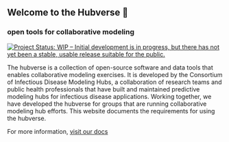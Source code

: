 ## Welcome to the Hubverse 👋

### open tools for collaborative modeling 

[![Project Status: WIP – Initial development is in progress, but there has not yet been a stable, usable release suitable for the public.](https://www.repostatus.org/badges/latest/wip.svg)](https://www.repostatus.org/#wip)


The hubverse is a collection of open-source software and data tools that enables collaborative modeling exercises. It is developed by the Consortium of Infectious Disease Modeling Hubs, a collaboration of research teams and public health professionals that have built and maintained predictive modeling hubs for infectious disease applications. Working together, we have developed the hubverse for groups that are running collaborative modeling hub efforts. This website documents the requirements for using the hubverse.

For more information, [visit our docs](https://docs.hubverse.io/en/latest/)
